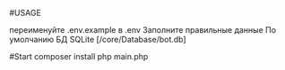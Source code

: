 #USAGE

переименуйте .env.example в .env
Заполните правильные данные
По умолчанию БД SQLite [/core/Database/bot.db]

#Start
composer install
php main.php
